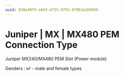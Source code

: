 ```yaml
---
uuid: 838e40f5-e863-4755-9755-07863a1b9b5b
---
```

# Juniper | MX | MX480 PEM Connection Type

Juniper MX240/MX480 PEM Slot (Power module)

Genders
: `mf` - male and female types
